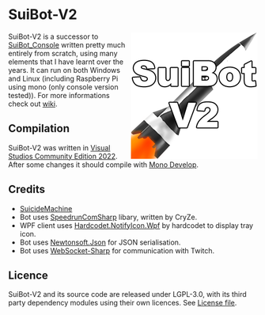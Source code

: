 # SuiBot-V2

<img align="right" src="suibot_win.png" />

SuiBot-V2 is a successor to [SuiBot_Console](https://github.com/SuiMachine/SuiBot_Console) written pretty much entirely from scratch, using many elements that I have learnt over the years. It can run on both Windows and Linux (including Raspberry Pi using mono (only console version tested)). For more informations check out [wiki](https://github.com/SuiMachine/SuiBot-V2/wiki).

Compilation
-------
SuiBot-V2 was written in [Visual Studios Community Edition 2022](https://visualstudio.microsoft.com/). After some changes it should compile with [Mono Develop](https://www.monodevelop.com/).

Credits
-------
  * [SuicideMachine](http://twitch.tv/suimachine)
  * Bot uses [SpeedrunComSharp](https://github.com/LiveSplit/SpeedrunComSharp) libary, written by CryZe.
  * WPF client uses [Hardcodet.NotifyIcon.Wpf](https://www.nuget.org/packages/Hardcodet.NotifyIcon.Wpf/) by hardcodet to display tray icon.
  * Bot uses [Newtonsoft.Json](https://www.newtonsoft.com/json) for JSON serialisation.
  * Bot uses [WebSocket-Sharp](https://github.com/sta/websocket-sharp) for communication with Twitch.  
  
Licence
-------
SuiBot-V2 and its source code are released under LGPL-3.0, with its third party dependency modules using their own licences. See [License file](https://github.com/SuiMachine/SuiBot-V2/blob/master/LICENCE.md).
